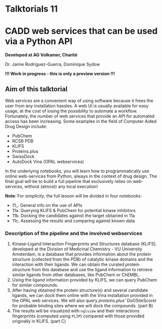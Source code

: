 # Talktorials 11

# CADD web services that can be used via a Python API

__Developed at AG Volkamer, Charité__

Dr. Jaime Rodríguez-Guerra, Dominique Sydow

__!!! Work in progress - this is only a preview version !!!__

## Aim of this talktorial

Web services are a convenient way of using software because it frees the user from any installation hassles. A web UI is usually available for easy usage, at the cost of losing the possibility to automate a workflow. Fortunately, the number of web services that provide an API for automated access has been increasing. Some examples in the field of Computer Aided Drug Design include:

- PubChem 
- RCSB PDB
- KLIFS
- Proteins.plus
- SwissDock
- AutoDock Vina (OPAL webservices)

In the underlying notebooks, you will learn how to programmatically use online web-services from Python, always in the context of drug design.
The final goal will be to build a full pipeline that exclusively relies on web-services, without (almost) any local execution!

__Note__: For simplicity, the full lesson will be divided in four notebooks:

- 11_. General info on the use of APIs
- 11a. Querying KLIFS & PubChem for potential kinase inhibitors
- 11b. Docking the candidates against the target obtained in 11a
- 11c. Assessing the results and comparing against known data

### Description of the pipeline and the involved webservices

1. Kinase-Ligand Interaction Fingerprints and Structures database (KLIFS), developed at the Division of Medicinal Chemistry - VU University Amsterdam, is a database that provides information about the protein structure (collected from the PDB) of catalytic kinase domains and the interaction with their ligands. We can obtain the curated protein structure from this database and use the ligand information to retrieve similar ligands from other databases, like PubChem or ChEMBL.
2. Using the ligand information provided by KLIFS, we can query PubChem for similar compounds.
3. After having obtained the protein structure(s) and several candidate ligands, we can dock them online with the Vina installation provided in the OPAL web services. We will also query _proteins.plus'_ DoGSiteScorer for probable binding sites where we will dock the compounds. (part B)
4. The results will be visualized with `nglview` and their interactions fingerprints (computed using `PLIP`) compared with those provided originally in KLIFS. (part C)
